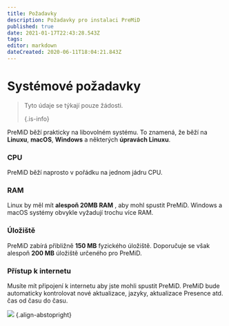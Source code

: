 ```yaml
---
title: Požadavky
description: Požadavky pro instalaci PreMiD
published: true
date: 2021-01-17T22:43:28.543Z
tags:
editor: markdown
dateCreated: 2020-06-11T18:04:21.843Z
---
```


# Systémové požadavky

> Tyto údaje se týkají pouze žádosti. 
> 
> {.is-info}

PreMiD běží prakticky na libovolném systému. To znamená, že běží na **Linuxu**, **macOS**, **Windows** a některých **úpravách Linuxu**.

### CPU
PreMiD běží naprosto v pořádku na jednom jádru CPU.

### RAM
Linux by měl mít **alespoň 20MB RAM** , aby mohl spustit PreMiD. Windows a macOS systémy obvykle vyžadují trochu více RAM.

### Úložiště
PreMiD zabírá přibližně **150 MB** fyzického úložiště. Doporučuje se však alespoň **200 MB** úložiště určeného pro PreMiD.

### Přístup k internetu
Musíte mít připojení k internetu aby jste mohli spustit PreMiD. PreMiD bude automaticky kontrolovat nové aktualizace, jazyky, aktualizace Presence atd. čas od času do času.

![](https://a.icons8.com/ViUXyjOj/f4tFww/svg.svg) {.align-abstopright}